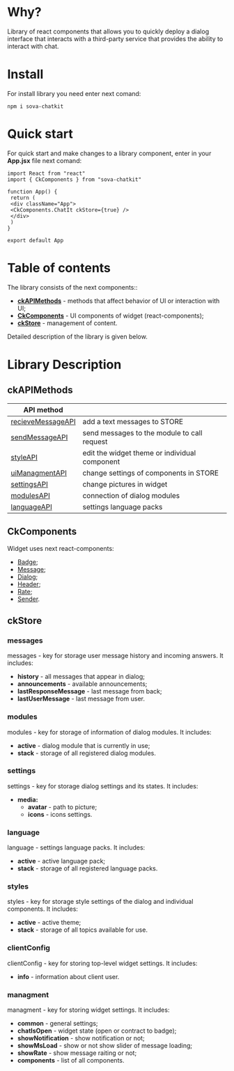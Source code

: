 # Why?
Library of react components that allows you to quickly deploy a dialog interface that interacts with a third-party service that provides the ability to interact with chat.

# Install
For install library you need enter next comand:
```
npm i sova-chatkit
```

# Quick start
For quick start and make changes to a library component, enter in your **App.jsx** file next comand: 
```
import React from "react"
import { CkComponents } from "sova-chatkit"
 
function App() {
 return (
 <div className="App">
 <CkComponents.ChatIt ckStore={true} />
 </div>
 )
}
 
export default App
```

# Table of contents
The library consists of the next components::
* **[ckAPIMethods](#1)** - methods that affect behavior of UI or interaction with UI;  
* **[CkComponents](#2)** - UI components of widget (react-components);  
* **[ckStore](#3)** - management of content.  

Detailed description of the library is given below.
 
# Library Description
## ckAPIMethods <a name="1"></a>
| API method                                                                                                                            |     | 
|---------------------------------------------------------------------------------------------------------------------------------------|---------------------| 
| [recieveMessageAPI](https://github.com/sovaai/chatKit-lib/blob/master/docs/apimethods/recieveMessageAPI.md "Read about this method")  | add a text messages to STORE  |
| [sendMessageAPI](https://github.com/sovaai/chatKit-lib/blob/master/docs/apimethods/sendMessageAPI.md "Read about this method")        | send messages to the module to call request     | 
| [styleAPI](https://github.com/sovaai/chatKit-lib/blob/master/docs/apimethods/styleAPI.md "Read about this method")                    | edit the widget theme or individual component     | 
| [uiManagmentAPI](https://github.com/sovaai/chatKit-lib/blob/master/docs/apimethods/uiManagmentAPI.md "Read about this method")        | change settings of components in STORE     |
| [settingsAPI](https://github.com/sovaai/chatKit-lib/blob/master/docs/apimethods/settingsAPI.md "Read about this method")              | change pictures in widget     | 
| [modulesAPI](https://github.com/sovaai/chatKit-lib/blob/master/docs/apimethods/modulesAPI.md "Read about this method")                | connection of dialog modules   |
| [languageAPI](https://github.com/sovaai/chatKit-lib/blob/master/docs/apimethods/languageAPI%20.md "Read about this method")           | settings language packs    |
 
## CkComponents <a name="2"></a>
Widget uses next react-components:
* [Badge](https://github.com/sovaai/chatKit-lib/blob/master/docs/components/badge.md "Read about badge");  
* [Message](https://github.com/sovaai/chatKit-lib/blob/master/docs/components/message.md "Read about message");  
* [Dialog](https://github.com/sovaai/chatKit-lib/blob/master/docs/components/dialog.md "Read about dialog");  
* [Header](https://github.com/sovaai/chatKit-lib/blob/master/docs/components/header.md "Read about header");  
* [Rate](https://github.com/sovaai/chatKit-lib/blob/master/docs/components/rate.md "Read about rate");  
* [Sender](https://github.com/sovaai/chatKit-lib/blob/master/docs/components/sender.md "Read about sender").
 
## ckStore<a name="3"></a>
### **messages**  
messages - key for storage user message history and incoming answers. It includes:  
* **history** - all messages that appear in dialog;  
* **announcements** - available announcements;  
* **lastResponseMessage** - last message from back;  
* **lastUserMessage** - last message from user.  

### **modules**  
modules - key for storage of information of dialog modules. It includes:  
* **active** - dialog module that is currently in use;  
* **stack** - storage of all registered dialog modules.  

### **settings** 
settings - key for storage dialog settings and its states. It includes:  
* **media:**
   * **avatar** - path to picture;  
   * **icons** - icons settings.  
   
### **language** 
language - settings language packs. It includes:  
* **active** - active language pack;  
* **stack** - storage of all registered language packs.  

### **styles** 
styles - key for storage style settings of the dialog and individual components. It includes:  
* **active** - active theme;  
* **stack** - storage of all topics available for use.  

### **clientConfig** 
clientConfig - key for storing top-level widget settings. It includes:  
* **info** - information about client user.  

### **managment** 
managment - key for storing widget settings. It includes:  
* **common** - general settings;  
* **chatIsOpen** - widget state (open or contract to badge);  
* **showNotification** - show notification or not;  
* **showMsLoad** - show or not show slider of message loading;  
* **showRate** - show message raiting or not;  
* **components** - list of all components.  
